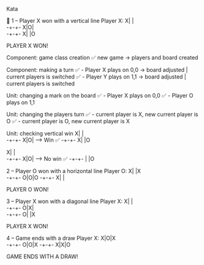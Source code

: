 Kata

🙌 1 – Player X won with a vertical line 
Player X: 
X| |  
-+-+- 
X|O|  
-+-+- 
X| |O 
 
PLAYER X WON! 

Component: game class creation
✅ new game -> players and board created

Component: making a turn
✅ - Player X plays on 0,0 -> board adjusted | current players is switched
✅ - Player Y plays on 1,1 -> board adjusted | current players is switched

Unit: changing a mark on the board
✅ - Player X plays on 0,0
✅ - Player O plays on 1,1

Unit: changing the players turn
✅ - current player is X, new current player is O
✅ - current player is O, new current player is X

Unit: checking vertical win
X| |  
-+-+- 
X|O|   --> Win ✅
-+-+- 
X| |O 

X| |  
-+-+- 
X|O|   --> No win ✅
-+-+- 
 | |O 
 
2 – Player O won with a horizontal line 
Player O: 
X| |X  
-+-+- 
O|O|O 
-+-+- 
X| | 
 
PLAYER O WON! 
 
3 – Player X won with a diagonal line 
Player X: 
X| |  
-+-+- 
O|X|  
-+-+- 
O| |X 
 
PLAYER X WON! 
 
4 – Game ends with a draw 
Player X: 
X|O|X  
-+-+- 
O|O|X 
-+-+- 
X|X|O 
 
GAME ENDS WITH A DRAW! 